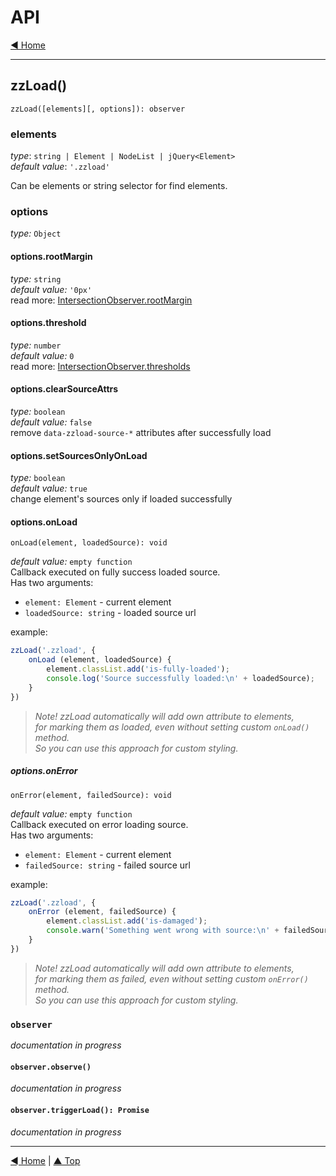 # API

[◄ Home](../index.md)

----

## zzLoad()

`zzLoad([elements][, options]): observer`

### elements

_type_: `string | Element | NodeList | jQuery<Element>`  
_default value_: `'.zzload'`

Can be elements or string selector for find elements.


### options

_type:_ `Object`


#### options.rootMargin

_type:_ `string`    
_default value:_ `'0px'`  
read more: [IntersectionObserver.rootMargin](https://developer.mozilla.org/en-US/docs/Web/API/IntersectionObserver/rootMargin)




#### options.threshold

_type:_ `number`    
_default value:_ `0`  
read more: [IntersectionObserver.thresholds](https://developer.mozilla.org/en-US/docs/Web/API/IntersectionObserver/thresholds)






#### options.clearSourceAttrs

_type:_ `boolean`    
_default value:_ `false`  
remove `data-zzload-source-*` attributes after successfully load






#### options.setSourcesOnlyOnLoad

_type:_ `boolean`    
_default value:_ `true`  
change element's sources only if loaded successfully





#### options.onLoad

`onLoad(element, loadedSource): void`

_default value:_ `empty function`  
Callback executed on fully success loaded source.  
Has two arguments:

- `element: Element` - current element
- `loadedSource: string` - loaded source url 

example:

```js
zzLoad('.zzload', {
    onLoad (element, loadedSource) {
        element.classList.add('is-fully-loaded');
        console.log('Source successfully loaded:\n' + loadedSource);
    }
})
```


> _Note! zzLoad automatically will add own attribute to elements,_  
> _for marking them as loaded, even without setting custom `onLoad()` method._   
> _So you can use this approach for custom styling._  






##### options.onError

`onError(element, failedSource): void`

_default value:_ `empty function`  
Callback executed on error loading source.  
Has two arguments:

- `element: Element` - current element
- `failedSource: string` - failed source url 

example:

```js
zzLoad('.zzload', {
    onError (element, failedSource) {
        element.classList.add('is-damaged');
        console.warn('Something went wrong with source:\n' + failedSource);
    }
})
```


> _Note! zzLoad automatically will add own attribute to elements,_  
> _for marking them as failed, even without setting custom `onError()` method._   
> _So you can use this approach for custom styling._  

### `observer`

_documentation in progress_

#### `observer.observe()`

_documentation in progress_

#### `observer.triggerLoad(): Promise`

_documentation in progress_

----


[◄ Home](../index.md) | [▲ Top](#readme)
